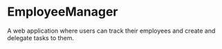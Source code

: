 # EmployeeManager
 A web application where users can track their employees and create and delegate tasks to them.
